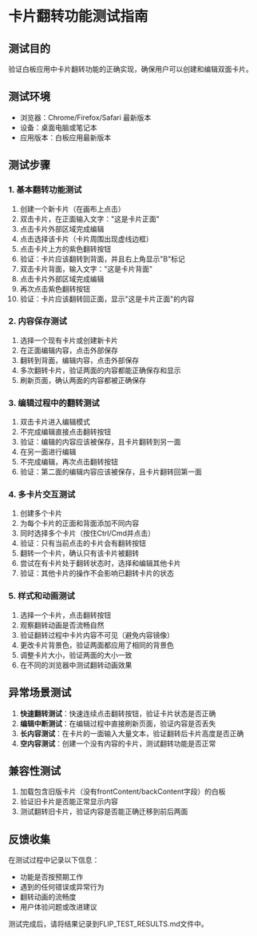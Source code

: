 # 卡片翻转功能测试指南

## 测试目的

验证白板应用中卡片翻转功能的正确实现，确保用户可以创建和编辑双面卡片。

## 测试环境

- 浏览器：Chrome/Firefox/Safari 最新版本
- 设备：桌面电脑或笔记本
- 应用版本：白板应用最新版本

## 测试步骤

### 1. 基本翻转功能测试

1. 创建一个新卡片（在画布上点击）
2. 双击卡片，在正面输入文字："这是卡片正面"
3. 点击卡片外部区域完成编辑
4. 点击选择该卡片（卡片周围出现虚线边框）
5. 点击卡片上方的紫色翻转按钮
6. 验证：卡片应该翻转到背面，并且右上角显示"B"标记
7. 双击卡片背面，输入文字："这是卡片背面"
8. 点击卡片外部区域完成编辑
9. 再次点击紫色翻转按钮
10. 验证：卡片应该翻转回正面，显示"这是卡片正面"的内容

### 2. 内容保存测试

1. 选择一个现有卡片或创建新卡片
2. 在正面编辑内容，点击外部保存
3. 翻转到背面，编辑内容，点击外部保存
4. 多次翻转卡片，验证两面的内容都能正确保存和显示
5. 刷新页面，确认两面的内容都被正确保存

### 3. 编辑过程中的翻转测试

1. 双击卡片进入编辑模式
2. 不完成编辑直接点击翻转按钮
3. 验证：编辑的内容应该被保存，且卡片翻转到另一面
4. 在另一面进行编辑
5. 不完成编辑，再次点击翻转按钮
6. 验证：第二面的编辑内容应该被保存，且卡片翻转回第一面

### 4. 多卡片交互测试

1. 创建多个卡片
2. 为每个卡片的正面和背面添加不同内容
3. 同时选择多个卡片（按住Ctrl/Cmd并点击）
4. 验证：只有当前点击的卡片会有翻转按钮
5. 翻转一个卡片，确认只有该卡片被翻转
6. 尝试在有卡片处于翻转状态时，选择和编辑其他卡片
7. 验证：其他卡片的操作不会影响已翻转卡片的状态

### 5. 样式和动画测试

1. 选择一个卡片，点击翻转按钮
2. 观察翻转动画是否流畅自然
3. 验证翻转过程中卡片内容不可见（避免内容镜像）
4. 更改卡片背景色，验证两面都应用了相同的背景色
5. 调整卡片大小，验证两面的大小一致
6. 在不同的浏览器中测试翻转动画效果

## 异常场景测试

1. **快速翻转测试**：快速连续点击翻转按钮，验证卡片状态是否正确
2. **编辑中断测试**：在编辑过程中直接刷新页面，验证内容是否丢失
3. **长内容测试**：在卡片的一面输入大量文本，验证翻转后卡片高度是否正确
4. **空内容测试**：创建一个没有内容的卡片，测试翻转功能是否正常

## 兼容性测试

1. 加载包含旧版卡片（没有frontContent/backContent字段）的白板
2. 验证旧卡片是否能正常显示内容
3. 测试翻转旧卡片，验证内容是否能正确迁移到前后两面

## 反馈收集

在测试过程中记录以下信息：
- 功能是否按预期工作
- 遇到的任何错误或异常行为
- 翻转动画的流畅度
- 用户体验问题或改进建议

测试完成后，请将结果记录到FLIP_TEST_RESULTS.md文件中。 